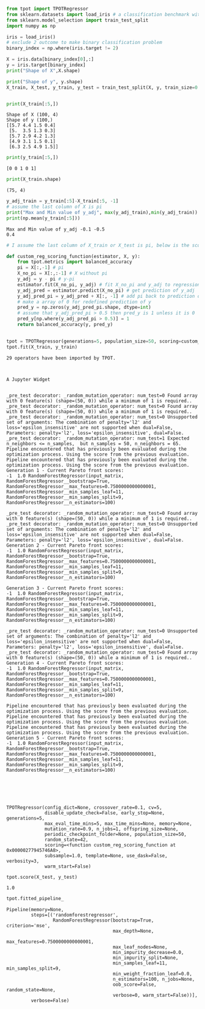 ```python
from tpot import TPOTRegressor
from sklearn.datasets import load_iris # a classification benchmark with 0,1,2 outcome
from sklearn.model_selection import train_test_split
import numpy as np

iris = load_iris()
# exclude 2 outcome to make binary classification problem
binary_index = np.where(iris.target != 2)

X = iris.data[binary_index[0],:]
y = iris.target[binary_index]
print("Shape of X",X.shape)

print("Shape of y", y.shape)
X_train, X_test, y_train, y_test = train_test_split(X, y, train_size=0.75, test_size=0.25, random_state=42)


print(X_train[:5,])

```

    Shape of X (100, 4)
    Shape of y (100,)
    [[5.7 4.4 1.5 0.4]
     [5.  3.5 1.3 0.3]
     [5.7 2.9 4.2 1.3]
     [4.9 3.1 1.5 0.1]
     [6.3 2.5 4.9 1.5]]
    


```python
print(y_train[:5,])
```

    [0 0 1 0 1]
    


```python
print(X_train.shape)
```

    (75, 4)
    


```python
y_adj_train = y_train[:5]-X_train[:5, -1]
# assume the last column of X is pi
print("Max and Min value of y_adj", max(y_adj_train),min(y_adj_train))
print(np.mean(y_train[:5]))
```

    Max and Min value of y_adj -0.1 -0.5
    0.4
    


```python
# I assume the last column of X_train or X_test is pi, below is the scoring function for our design. 
```


```python
def custom_reg_scoring_function(estimator, X, y):
    from tpot.metrics import balanced_accuracy
    pi = X[:,-1] # pi
    X_no_pi = X[:,:-1] # X without pi
    y_adj = y - pi # y-pi
    estimator.fit(X_no_pi, y_adj) # fit X_no_pi and y_adj to regression pipeline
    y_adj_pred = estimator.predict(X_no_pi) # get prediction of y_adj
    y_adj_pred_pi = y_adj_pred + X[:, -1] # add pi back to prediction of y_adj
    # make a array of 0 for redefined prediction of y
    pred_y = np.zeros(y_adj_pred_pi.shape, dtype=int)
    # assume that y_adj_pred_pi > 0.5 then pred_y is 1 unless it is 0
    pred_y[np.where(y_adj_pred_pi > 0.5)] = 1
    return balanced_accuracy(y, pred_y)
    
```


```python
tpot = TPOTRegressor(generations=5, population_size=50, scoring=custom_reg_scoring_function, verbosity=3, random_state=42)
tpot.fit(X_train, y_train)

```

    29 operators have been imported by TPOT.
    


    A Jupyter Widget


    _pre_test decorator: _random_mutation_operator: num_test=0 Found array with 0 feature(s) (shape=(50, 0)) while a minimum of 1 is required..
    _pre_test decorator: _random_mutation_operator: num_test=0 Found array with 0 feature(s) (shape=(50, 0)) while a minimum of 1 is required..
    _pre_test decorator: _random_mutation_operator: num_test=0 Unsupported set of arguments: The combination of penalty='l2' and loss='epsilon_insensitive' are not supported when dual=False, Parameters: penalty='l2', loss='epsilon_insensitive', dual=False.
    _pre_test decorator: _random_mutation_operator: num_test=1 Expected n_neighbors <= n_samples,  but n_samples = 50, n_neighbors = 65.
    Pipeline encountered that has previously been evaluated during the optimization process. Using the score from the previous evaluation.
    Pipeline encountered that has previously been evaluated during the optimization process. Using the score from the previous evaluation.
    Generation 1 - Current Pareto front scores:
    -1	1.0	RandomForestRegressor(input_matrix, RandomForestRegressor__bootstrap=True, RandomForestRegressor__max_features=0.7500000000000001, RandomForestRegressor__min_samples_leaf=11, RandomForestRegressor__min_samples_split=9, RandomForestRegressor__n_estimators=100)
    
    _pre_test decorator: _random_mutation_operator: num_test=0 Found array with 0 feature(s) (shape=(50, 0)) while a minimum of 1 is required..
    _pre_test decorator: _random_mutation_operator: num_test=0 Unsupported set of arguments: The combination of penalty='l2' and loss='epsilon_insensitive' are not supported when dual=False, Parameters: penalty='l2', loss='epsilon_insensitive', dual=False.
    Generation 2 - Current Pareto front scores:
    -1	1.0	RandomForestRegressor(input_matrix, RandomForestRegressor__bootstrap=True, RandomForestRegressor__max_features=0.7500000000000001, RandomForestRegressor__min_samples_leaf=11, RandomForestRegressor__min_samples_split=9, RandomForestRegressor__n_estimators=100)
    
    Generation 3 - Current Pareto front scores:
    -1	1.0	RandomForestRegressor(input_matrix, RandomForestRegressor__bootstrap=True, RandomForestRegressor__max_features=0.7500000000000001, RandomForestRegressor__min_samples_leaf=11, RandomForestRegressor__min_samples_split=9, RandomForestRegressor__n_estimators=100)
    
    _pre_test decorator: _random_mutation_operator: num_test=0 Unsupported set of arguments: The combination of penalty='l2' and loss='epsilon_insensitive' are not supported when dual=False, Parameters: penalty='l2', loss='epsilon_insensitive', dual=False.
    _pre_test decorator: _random_mutation_operator: num_test=0 Found array with 0 feature(s) (shape=(50, 0)) while a minimum of 1 is required..
    Generation 4 - Current Pareto front scores:
    -1	1.0	RandomForestRegressor(input_matrix, RandomForestRegressor__bootstrap=True, RandomForestRegressor__max_features=0.7500000000000001, RandomForestRegressor__min_samples_leaf=11, RandomForestRegressor__min_samples_split=9, RandomForestRegressor__n_estimators=100)
    
    Pipeline encountered that has previously been evaluated during the optimization process. Using the score from the previous evaluation.
    Pipeline encountered that has previously been evaluated during the optimization process. Using the score from the previous evaluation.
    Pipeline encountered that has previously been evaluated during the optimization process. Using the score from the previous evaluation.
    Generation 5 - Current Pareto front scores:
    -1	1.0	RandomForestRegressor(input_matrix, RandomForestRegressor__bootstrap=True, RandomForestRegressor__max_features=0.7500000000000001, RandomForestRegressor__min_samples_leaf=11, RandomForestRegressor__min_samples_split=9, RandomForestRegressor__n_estimators=100)
    
    




    TPOTRegressor(config_dict=None, crossover_rate=0.1, cv=5,
                  disable_update_check=False, early_stop=None, generations=5,
                  max_eval_time_mins=5, max_time_mins=None, memory=None,
                  mutation_rate=0.9, n_jobs=1, offspring_size=None,
                  periodic_checkpoint_folder=None, population_size=50,
                  random_state=42,
                  scoring=<function custom_reg_scoring_function at 0x00000277945746A8>,
                  subsample=1.0, template=None, use_dask=False, verbosity=3,
                  warm_start=False)




```python
tpot.score(X_test, y_test)
```




    1.0




```python
tpot.fitted_pipeline_
```




    Pipeline(memory=None,
             steps=[('randomforestregressor',
                     RandomForestRegressor(bootstrap=True, criterion='mse',
                                           max_depth=None,
                                           max_features=0.7500000000000001,
                                           max_leaf_nodes=None,
                                           min_impurity_decrease=0.0,
                                           min_impurity_split=None,
                                           min_samples_leaf=11, min_samples_split=9,
                                           min_weight_fraction_leaf=0.0,
                                           n_estimators=100, n_jobs=None,
                                           oob_score=False, random_state=None,
                                           verbose=0, warm_start=False))],
             verbose=False)




```python

```
